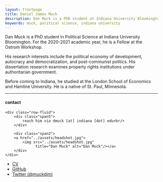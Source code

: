 ```yaml
---
layout: frontpage
title: Daniel James Muck 
description: Dan Muck is a PhD student at Indiana University Bloomington. 
keywords: muck, political science, indiana university 
---
```


Dan Muck is a PhD student in Political Science at Indiana University Bloomington. For the 2020-2021 academic year, he is a Fellow at the Ostrom Workshop. 

His research interests include the political economy of development, autocracy and democratization, and post-communist politics. His dissertation research examines property rights institutions under authoritarian government.  

Before coming to Indiana, he studied at the London School of Economics and Hamline University. He is a native of St. Paul, Minnesota. 


---


<div class="container">
<h4><a name="contact"></a>contact</h4>

    <div class="row-fluid">
        <div class="span5">
            reach him via dmuck [at] indiana [dot] edu<br/>
        </div>

        <div class="span2">
        <a href="../assets/headshot.jpg">
            <img src="../assets/headshot.jpg"
                  title="Dan Muck" alt="Dan Muck"/></a>
        </div>
    </div>
</div>

<div class="navbar">
  <div class="navbar-inner">
      <ul class="nav">
          <li><a href="{{ BASE_PATH }}/assets/CV.pdf">CV</a></li>
          <li><a href="https://github.com/dmuck">GitHub</a></li>
          <li><a href="https://twitter.com/muckdjm">Twitter (@muckdjm)</a></li>
      </ul>
  </div>
</div>
